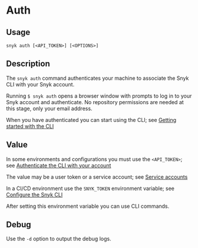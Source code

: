 # Auth

## Usage

`snyk auth [<API_TOKEN>] [<OPTIONS>]`

## Description

The `snyk auth` command authenticates your machine to associate the Snyk CLI with your Snyk account.

Running `$ snyk auth` opens a browser window with prompts to log in to your Snyk account and authenticate. No repository permissions are needed at this stage, only your email address.

When you have authenticated you can start using the CLI; see [Getting started with the CLI](https://docs.snyk.io/snyk-cli/getting-started-with-the-cli)

## Value

In some environments and configurations you must use the `<API_TOKEN>`; see [Authenticate the CLI with your account](https://docs.snyk.io/features/snyk-cli/authenticate-the-cli-with-your-account)

The value may be a user token or a service account; see [Service accounts](https://docs.snyk.io/features/integrations/managing-integrations/service-accounts)

In a CI/CD environment use the `SNYK_TOKEN` environment variable; see [Configure the Snyk CLI](https://docs.snyk.io/features/snyk-cli/configure-the-snyk-cli)

After setting this environment variable you can use CLI commands.

## Debug

Use the `-d` option to output the debug logs.
